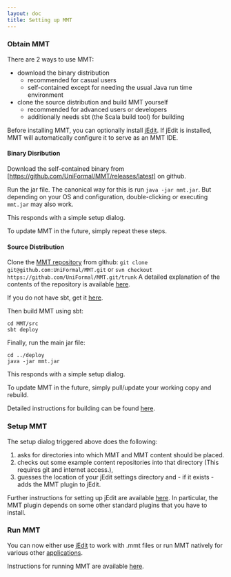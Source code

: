 ```yaml
---
layout: doc
title: Setting up MMT
---
```


### Obtain MMT

There are 2 ways to use MMT:

* download the binary distribution
  * recommended for casual users
  * self-contained except for needing the usual Java run time environment
* clone the source distribution and build MMT yourself
  * recommended for advanced users or developers
  * additionally needs sbt (the Scala build tool) for building

Before installing MMT, you can optionally install [jEdit](http://jedit.org/).
If jEdit is installed, MMT will automatically configure it to serve as an MMT IDE.
  
#### Binary Disribution

Download the self-contained binary from [https://github.com/UniFormal/MMT/releases/latest] on github.

Run the jar file.
The canonical way for this is run `java -jar mmt.jar`.
But depending on your OS and configuration, double-clicking or executing `mmt.jar` may also work.

This responds with a simple setup dialog.

To update MMT in the future, simply repeat these steps.

#### Source Distribution

Clone the [MMT repository](https://github.com/UniFormal/MMT) from github:
```git clone git@github.com:UniFormal/MMT.git```
or
```svn checkout https://github.com/UniFormal/MMT.git/trunk```
A detailed explanation of the contents of the repository is available [here](repo.html).


If you do not have sbt, get it [here](http://www.scala-sbt.org/).

Then build MMT using sbt:

```
cd MMT/src
sbt deploy
```

Finally, run the main jar file:

```
cd ../deploy
java -jar mmt.jar
```

This responds with a simple setup dialog.

To update MMT in the future, simply pull/update your working copy and rebuild.

Detailed instructions for building can be found [here](build.html).

### Setup MMT

The setup dialog triggered above does the following:

1. asks for directories into which MMT and MMT content should be placed.
2. checks out some example content repositories into that directory (This requires git and internet access.),
3. guesses the location of your jEdit settings directory and - if it exists - adds the MMT plugin to jEdit.

Further instructions for setting up jEdit are available [here](jedit.html).
In particular, the MMT plugin depends on some other standard plugins that you have to install.

### Run MMT

You can now either use [jEdit](jedit.html) to work with .mmt files or run MMT natively for various other [applications](../applications/).

Instructions for running MMT are available [here](running.html).
